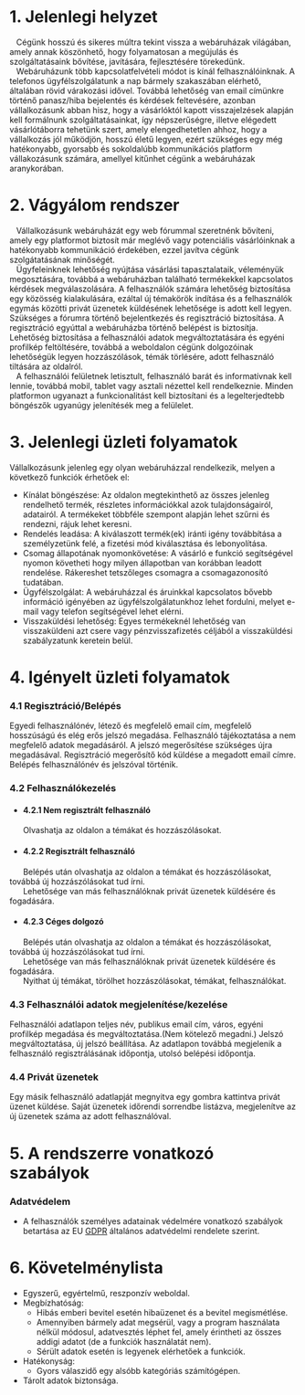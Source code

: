 # 1. Jelenlegi helyzet
&nbsp;&nbsp;&nbsp;Cégünk hosszú és sikeres múltra tekint vissza a webáruházak világában, amely annak köszönhető, hogy folyamatosan a megújulás és szolgáltatásaink bővítése, javítására, fejlesztésére törekedünk.  
&nbsp;&nbsp;&nbsp;Webáruházunk több kapcsolatfelvételi módot is kínál felhasználóinknak. A telefonos ügyfélszolgálatunk a nap bármely szakaszában elérhető, általában 
rövid várakozási idővel. Továbbá lehetőség van email címünkre történő panasz/hiba bejelentés és kérdések feltevésére, azonban vállalkozásunk abban hisz, hogy a vásárlóktól kapott visszajelzések alapján kell formálnunk szolgáltatásainkat, így népszerűségre, illetve elégedett vásárlótáborra tehetünk szert, amely elengedhetetlen ahhoz, hogy a vállalkozás jól működjön, hosszú életű legyen, ezért szükséges egy még hatékonyabb, gyorsabb és sokoldalúbb kommunikációs platform vállakozásunk számára, amellyel kitűnhet cégünk a webáruházak aranykorában.

# 2. Vágyálom rendszer
&nbsp;&nbsp;&nbsp;Vállalkozásunk webáruházát egy web fórummal szeretnénk bővíteni, amely egy platformot biztosít már meglévő vagy potenciális 
vásárlóinknak a hatékonyabb kommunikáció érdekében, ezzel javítva cégünk szolgátatásának minőségét.  
&nbsp;&nbsp;&nbsp;Ügyfeleinknek lehetőség nyújtása vásárlási tapasztalataik, véleményük megosztására, továbbá a webáruházban található termékekkel
kapcsolatos kérdések megválaszolására. A felhasználók számára lehetőség biztosítása egy közösség kialakulására, ezáltal
új témakörök indítása és a felhasználók egymás közötti privát üzenetek küldésének lehetősége is adott kell legyen. 
Szükséges a fórumra történő bejelentkezés és regisztráció biztosítása. A regisztráció egyúttal a webáruházba történő belépést is biztosítja.
Lehetőség biztosítása a felhasználói adatok megváltoztatására és egyéni profilkép feltöltésére, továbbá a weboldalon cégünk dolgozóinak lehetőségük legyen 
hozzászólások, témák törlésére, adott felhasználó tiltására az oldalról.  
&nbsp;&nbsp;&nbsp;A felhasználói felületnek letisztult, felhasználó barát és informatívnak kell lennie, továbbá mobil, tablet vagy asztali nézettel kell rendelkeznie.
Minden platformon ugyanazt a funkcionalitást kell biztosítani és a legelterjedtebb böngészők ugyanúgy jelenítésék meg a felülelet.
# 3. Jelenlegi üzleti folyamatok
Vállalkozásunk jelenleg egy olyan webáruházzal rendelkezik, melyen a következő funkciók érhetőek el:
- Kínálat böngészése: Az oldalon megtekinthető az összes jelenleg rendelhető termék, részletes információkkal azok tulajdonságairól, adatairól. A termékeket többféle szempont alapján lehet szűrni és rendezni, rájuk lehet keresni.
- Rendelés leadása: A kiválaszott termék(ek) iránti igény továbbítása a személyzetünk felé, a fizetési mód kiválasztása és lebonyolítása.
- Csomag állapotának nyomonkövetése: A vásárló e funkció segítségével nyomon követheti hogy milyen állapotban van korábban leadott rendelése. Rákereshet tetszőleges csomagra a csomagazonosító tudatában.
- Ügyfélszolgálat: A webáruházzal és áruinkkal kapcsolatos bővebb információ igényében az ügyfélszolgálatunkhoz lehet fordulni, melyet e-mail vagy telefon segítségével lehet elérni.
- Visszaküldési lehetőség: Egyes termékeknél lehetőség van visszaküldeni azt csere vagy pénzvisszafizetés céljából a visszaküldési szabályzatunk keretein belül.

# 4. Igényelt üzleti folyamatok
### 4.1 Regisztráció/Belépés  
Egyedi felhasználónév, létező és megfelelő email cím, megfelelő hosszúságú és elég erős jelszó megadása.
Felhasználó tájékoztatása a nem megfelelő adatok megadásáról. 
A jelszó megerősítése szükséges újra megadásával. Regisztráció megerősítő kód küldése a megadott email címre.
Belépés felhasználónév és jelszóval történik.

### 4.2 Felhasználókezelés  
- #### 4.2.1 Nem regisztrált felhasználó  
&nbsp;&nbsp;&nbsp;&nbsp;&nbsp;&nbsp;Olvashatja az oldalon a témákat és hozzászólásokat.  
- #### 4.2.2 Regisztrált felhasználó   
&nbsp;&nbsp;&nbsp;&nbsp;&nbsp;&nbsp;Belépés után olvashatja az oldalon a témákat és hozzászólásokat, továbbá új hozzászólásokat tud írni.  
&nbsp;&nbsp;&nbsp;&nbsp;&nbsp;&nbsp;Lehetősége van más felhasználóknak privát üzenetek küldésére és fogadására.  
-  #### 4.2.3 Céges dolgozó
&nbsp;&nbsp;&nbsp;&nbsp;&nbsp;&nbsp;Belépés után olvashatja az oldalon a témákat és hozzászólásokat, továbbá új hozzászólásokat tud írni.   
&nbsp;&nbsp;&nbsp;&nbsp;&nbsp;&nbsp;Lehetősége van más felhasználóknak privát üzenetek küldésére és fogadására.  
&nbsp;&nbsp;&nbsp;&nbsp;&nbsp;&nbsp;Nyithat új témákat, törölhet hozzászólásokat, témákat, felhasználókat.

### 4.3 Felhasználói adatok megjelenítése/kezelése  
Felhasználói adatlapon teljes név, publikus email cím, város, egyéni profilkép megadása és megváltoztatása.(Nem kötelező megadni.)
Jelszó megváltoztatása, új jelszó beállítása. Az adatlapon továbbá megjelenik a felhasználó regisztrálásának 
időpontja, utolsó belépési időpontja.

### 4.4  Privát üzenetek  
Egy másik felhasználó adatlapját megnyitva egy gombra kattintva privát üzenet küldése. 
Saját üzenetek időrendi sorrendbe listázva, megjelenítve az új üzenetek száma az adott felhasználóval.
# 5. A rendszerre vonatkozó szabályok
 ### Adatvédelem
  - A felhasználók személyes adatainak védelmére vonatkozó szabályok betartása az EU [GDPR](https://eur-lex.europa.eu/legal-content/HU/TXT/PDF/?uri=CELEX:32016R0679&from=LV) általános adatvédelmi rendelete szerint.
# 6. Követelménylista
- Egyszerű, egyértelmű, reszponzív weboldal.
- Megbízhatóság:
  - Hibás emberi bevitel esetén hibaüzenet és a bevitel megismétlése.
  - Amennyiben bármely adat megsérül, vagy a program használata nélkül módosul, adatvesztés léphet fel, amely érintheti az összes
    addigi adatot (de a funkciók használatát nem).
  - Sérült adatok esetén is legyenek elérhetőek a funkciók.
- Hatékonyság:
  - Gyors válaszidő egy alsóbb kategóriás számítógépen.
- Tárolt adatok biztonsága. 
